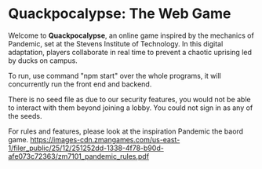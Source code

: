 # Quackpocalypse: The Web Game

Welcome to **Quackpocalypse**, an online game inspired by the mechanics of Pandemic, set at the Stevens Institute of Technology. In this digital adaptation, players collaborate in real time to prevent a chaotic uprising led by ducks on campus.

To run, use command "npm start" over the whole programs, it will concurrently run the front end and backend.


There is no seed file as due to our security features, you would not be able to interact with them beyond joining a lobby. You could not sign in as any of the seeds.


For rules and features, please look at the inspiration Pandemic the baord game. https://images-cdn.zmangames.com/us-east-1/filer_public/25/12/251252dd-1338-4f78-b90d-afe073c72363/zm7101_pandemic_rules.pdf
